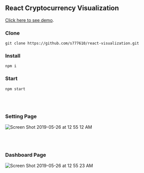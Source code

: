 ## React Cryptocurrency Visualization

[Click here to see demo](https://s777610.github.io/react-visualization/#/).

### Clone
```
git clone https://github.com/s777610/react-visualization.git
```

### Install
```
npm i
```

### Start
```
npm start
```


<br>
<br>


### Setting Page
![Screen Shot 2019-05-26 at 12 55 12 AM](https://user-images.githubusercontent.com/35472776/58378929-274dcf00-7f51-11e9-96d3-448aa686fbe3.png)


<br>
<br>


### Dashboard Page
![Screen Shot 2019-05-26 at 12 55 23 AM](https://user-images.githubusercontent.com/35472776/58378930-29b02900-7f51-11e9-8253-5bc5c686229d.png)
